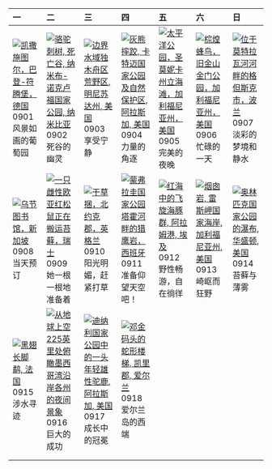 | 一                                                                                                                                                                                                 | 二                                                                                                                                                                                                      | 三                                                                                                                                                                                                  | 四                                                                                                                                                                                                        | 五                                                                                                                                                                                                    | 六                                                                                                                                                                                                           | 日                                                                                                                                                                                           |
|:--------------------------------------------------------------------------------------------------------------------------------------------------------------------------------------------------|:-------------------------------------------------------------------------------------------------------------------------------------------------------------------------------------------------------|:---------------------------------------------------------------------------------------------------------------------------------------------------------------------------------------------------|:---------------------------------------------------------------------------------------------------------------------------------------------------------------------------------------------------------|:-----------------------------------------------------------------------------------------------------------------------------------------------------------------------------------------------------|:------------------------------------------------------------------------------------------------------------------------------------------------------------------------------------------------------------|:--------------------------------------------------------------------------------------------------------------------------------------------------------------------------------------------|
| [![](https://www.bing.com/th?id=OHR.FieldKaiserstuhl_ZH-CN0467488834_320x240.jpg "凯撒施图尔，巴登-符腾堡，德国")](https://www.bing.com/th?id=OHR.FieldKaiserstuhl_ZH-CN0467488834_UHD.jpg)<br>0901<br>风景如画的葡萄园 | [![](https://www.bing.com/th?id=OHR.DeadvleiTrees_ZH-CN0967414858_320x240.jpg "骆驼刺树, 死亡谷, 纳米布-诺克卢福国家公园, 纳米比亚")](https://www.bing.com/th?id=OHR.DeadvleiTrees_ZH-CN0967414858_UHD.jpg)<br>0902<br>死谷的幽灵 | [![](https://www.bing.com/th?id=OHR.MinnesotaWaters_ZH-CN6078521418_320x240.jpg "边界水域独木舟区荒野区, 明尼苏达州, 美国")](https://www.bing.com/th?id=OHR.MinnesotaWaters_ZH-CN6078521418_UHD.jpg)<br>0903<br>享受宁静 | [![](https://www.bing.com/th?id=OHR.WrestlingBears_ZH-CN6430637848_320x240.jpg "灰熊摔跤, 卡特迈国家公园及自然保护区, 阿拉斯加, 美国")](https://www.bing.com/th?id=OHR.WrestlingBears_ZH-CN6430637848_UHD.jpg)<br>0904<br>力量的角逐 | [![](https://www.bing.com/th?id=OHR.SunsetPier_ZH-CN1202083395_320x240.jpg "太平洋公园，圣莫妮卡州立海滩，加利福尼亚州，美国")](https://www.bing.com/th?id=OHR.SunsetPier_ZH-CN1202083395_UHD.jpg)<br>0905<br>完美的夜晚          | [![](https://www.bing.com/th?id=OHR.RufousHummer_ZH-CN1777072350_320x240.jpg "棕煌蜂鸟，旧金山金门公园，加利福尼亚州，美国")](https://www.bing.com/th?id=OHR.RufousHummer_ZH-CN1777072350_UHD.jpg)<br>0906<br>忙碌的一天               | [![](https://www.bing.com/th?id=OHR.BlueGdansk_ZH-CN3328928509_320x240.jpg "位于莫特拉瓦河河畔的格但斯克市，波兰")](https://www.bing.com/th?id=OHR.BlueGdansk_ZH-CN3328928509_UHD.jpg)<br>0907<br>淡彩的梦境和静水    |
| [![](https://www.bing.com/th?id=OHR.OrchardLibrary_ZH-CN3578982798_320x240.jpg "乌节图书馆，新加坡")](https://www.bing.com/th?id=OHR.OrchardLibrary_ZH-CN3578982798_UHD.jpg)<br>0908<br>当天预订               | [![](https://www.bing.com/th?id=OHR.SwissSquirrel_ZH-CN1499344455_320x240.jpg "一只雌性欧亚红松鼠正在搬运苔藓，瑞士")](https://www.bing.com/th?id=OHR.SwissSquirrel_ZH-CN1499344455_UHD.jpg)<br>0909<br>她一根一根地准备着        | [![](https://www.bing.com/th?id=OHR.YorkshireHay_ZH-CN9097986997_320x240.jpg "干草捆，北约克郡，英格兰")](https://www.bing.com/th?id=OHR.YorkshireHay_ZH-CN9097986997_UHD.jpg)<br>0910<br>阳光明媚，赶紧打草            | [![](https://www.bing.com/th?id=OHR.ExtremaduraJamon_ZH-CN1559355133_320x240.jpg "蒙弗拉圭国家公园塔霍河畔的猎鹰岩，西班牙")](https://www.bing.com/th?id=OHR.ExtremaduraJamon_ZH-CN1559355133_UHD.jpg)<br>0911<br>准备仰望天空吧！   | [![](https://www.bing.com/th?id=OHR.SpinnerDolphins_ZH-CN9731341241_320x240.jpg "红海中的飞旋海豚群, 阿拉姆港, 埃及")](https://www.bing.com/th?id=OHR.SpinnerDolphins_ZH-CN9731341241_UHD.jpg)<br>0912<br>野性畅游，自在徜徉 | [![](https://www.bing.com/th?id=OHR.PointReyesSeashore_ZH-CN0076789582_320x240.jpg "烟囱岩, 雷斯岬国家海岸, 加利福尼亚州, 美国")](https://www.bing.com/th?id=OHR.PointReyesSeashore_ZH-CN0076789582_UHD.jpg)<br>0913<br>崎岖而狂野 | [![](https://www.bing.com/th?id=OHR.HohWaterfall_ZH-CN0297269806_320x240.jpg "奥林匹克国家公园的瀑布, 华盛顿, 美国")](https://www.bing.com/th?id=OHR.HohWaterfall_ZH-CN0297269806_UHD.jpg)<br>0914<br>苔藓与薄雾 |
| [![](https://www.bing.com/th?id=OHR.Echasse_ZH-CN0670369582_320x240.jpg "黑翅长脚鹬, 法国")](https://www.bing.com/th?id=OHR.Echasse_ZH-CN0670369582_UHD.jpg)<br>0915<br>涉水寻迹                             | [![](https://www.bing.com/th?id=OHR.OzoneEarth_ZH-CN0993915980_320x240.jpg "从地球上空225英里处俯瞰墨西哥湾沿岸各州的夜间景象")](https://www.bing.com/th?id=OHR.OzoneEarth_ZH-CN0993915980_UHD.jpg)<br>0916<br>巨大的成功          | [![](https://www.bing.com/th?id=OHR.YoungMoose_ZH-CN4639410217_320x240.jpg "迪纳利国家公园中的一头年轻雄性驼鹿, 阿拉斯加, 美国")](https://www.bing.com/th?id=OHR.YoungMoose_ZH-CN4639410217_UHD.jpg)<br>0917<br>成长中的冠冕    | [![](https://www.bing.com/th?id=OHR.DunquinIreland_ZH-CN1418844818_320x240.jpg "邓金码头的蛇形楼梯, 凯里郡, 爱尔兰")](https://www.bing.com/th?id=OHR.DunquinIreland_ZH-CN1418844818_UHD.jpg)<br>0918<br>爱尔兰岛的西端         |                                                                                                                                                                                                      |                                                                                                                                                                                                             |                                                                                                                                                                                             |
|                                                                                                                                                                                                   |                                                                                                                                                                                                        |                                                                                                                                                                                                    |                                                                                                                                                                                                          |                                                                                                                                                                                                      |                                                                                                                                                                                                             |                                                                                                                                                                                             |
|                                                                                                                                                                                                   |                                                                                                                                                                                                        |                                                                                                                                                                                                    |                                                                                                                                                                                                          |                                                                                                                                                                                                      |                                                                                                                                                                                                             |                                                                                                                                                                                             |